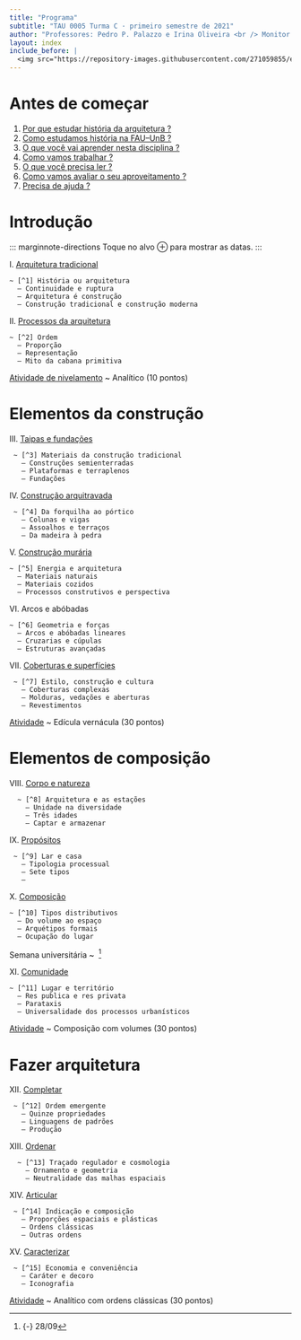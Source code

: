 ```yaml
---
title: "Programa"
subtitle: "TAU 0005 Turma C · primeiro semestre de 2021"
author: "Professores: Pedro P. Palazzo e Irina Oliveira <br /> Monitor: a definir"
layout: index
include_before: |
  <img src="https://repository-images.githubusercontent.com/271059855/eef83080-aa80-11ea-9464-650e34bad83c" alt="História da Arquitetura e da Arte I" title="História da Arquitetura e da Arte I" />
---
```


# Antes de começar #

1. [Por que estudar história da arquitetura ?](_plano/por-que-historia.md) <!--_,-->
2. [Como estudamos história na FAU–UnB ?](_plano/sobre-disciplina.md) <!--_,-->
3. [O que você vai aprender nesta disciplina ?](_plano/objetivos.md) <!--_,-->
4. [Como vamos trabalhar ?](_plano/metodologia.md) <!--_,-->
7. [O que você precisa ler ?](_plano/bibliografia.md) <!--_,-->
6. [Como vamos avaliar o seu aproveitamento ?](_plano/avalia.md) <!--_,-->
5. [Precisa de ajuda ?](_plano/apoio.md) <!--_,-->

# Introdução #

::: marginnote-directions
Toque no alvo ⊕ para mostrar as datas.
:::

I.  [Arquitetura tradicional](_aula/01-arqtrad.md)

    ~ [^1] História ou arquitetura
      — Continuidade e ruptura
      — Arquitetura é construção
      — Construção tradicional e construção moderna

II. [Processos da arquitetura](_aula/02-processos.md)

    ~ [^2] Ordem
      — Proporção
      — Representação
      — Mito da cabana primitiva

[Atividade de nivelamento](_trab/rodape.md) <!--_,-->
~ Analítico (10 pontos)

# Elementos da construção #

III. [Taipas e fundações](_aula/03-taipa.md)

     ~ [^3] Materiais da construção tradicional
       — Construções semienterradas
       — Plataformas e terraplenos
       — Fundações

IV.  [Construção arquitravada](_aula/04-arquitravada.md)

     ~ [^4] Da forquilha ao pórtico
       — Colunas e vigas
       — Assoalhos e terraços
       — Da madeira à pedra

V.  [Construção murária](_aula/05-muraria.md)

    ~ [^5] Energia e arquitetura
      — Materiais naturais
      — Materiais cozidos
      — Processos construtivos e perspectiva

VI. Arcos e abóbadas

    ~ [^6] Geometria e forças
      — Arcos e abóbadas lineares
      — Cruzarias e cúpulas
      — Estruturas avançadas

VII. [Coberturas e superfícies](_aula/07-coberturas.md)

     ~ [^7] Estilo, construção e cultura
       — Coberturas complexas
       — Molduras, vedações e aberturas
       — Revestimentos

[Atividade](_trab/vernacular.md) <!--_,-->
~ Edícula vernácula (30 pontos)

# Elementos de composição #

VIII. [Corpo e natureza](_aula/08-corpo-natureza.md)

      ~ [^8] Arquitetura e as estações
        — Unidade na diversidade
        — Três idades
        — Captar e armazenar

IX.  [Propósitos](_aula/09-propositos.md)

     ~ [^9] Lar e casa
       — Tipologia processual
       — Sete tipos
       — 

X.  [Composição](_aula/10-composicao.md)

    ~ [^10] Tipos distributivos
      — Do volume ao espaço
      — Arquétipos formais
      — Ocupação do lugar

Semana universitária
~  [^se]

XI. [Comunidade](_aula/11-comunidade.md)

    ~ [^11] Lugar e território
      — Res publica e res privata
      — Parataxis
      — Universalidade dos processos urbanísticos

[Atividade](_trab/quincunx.md) <!--_,-->
~ Composição com volumes (30 pontos)

# Fazer arquitetura #

XII. [Completar](_aula/12-completar.md)

     ~ [^12] Ordem emergente
       — Quinze propriedades
       — Linguagens de padrões
       — Produção

XIII. [Ordenar](_aula/13-ordenar.md)

      ~ [^13] Traçado regulador e cosmologia
        — Ornamento e geometria
        — Neutralidade das malhas espaciais

XIV. [Articular](_aula/14-articular.md)

     ~ [^14] Indicação e composição
       — Proporções espaciais e plásticas
       — Ordens clássicas
       — Outras ordens

XV.  [Caracterizar](_aula/15-caracterizar.md)

     ~ [^15] Economia e conveniência
       — Caráter e decoro
       — Iconografia

<!--
   -XVI. [Proporcionar](_aula/16-proporcionar.md)
   -
   -     ~ [^16] Proporções como instrumento da construção
   -       — Proporções fixas e dinâmicas
   -->

[Atividade](_trab/analitico.md) <!--_,-->
~ Analítico com ordens clássicas (30 pontos)


[^1]: {-} 20/07

[^2]: {-} 27/07

[^3]: {-} 03/08

[^4]: {-} 10/08

[^5]: {-} 17/08

[^6]: {-} 24/08

[^7]: {-} 31/08

[^8]: {-} 09/09

[^9]: {-} 14/09

[^10]: {-} 21/09

<!-- Semana universitária -->

[^se]: {-} 28/09

[^11]: {-} 05/10

[^12]: {-} 14/10

[^13]: {-} 19/10

[^14]: {-} 26/10

[^15]: {-} 04/11

<!--[^16]: {-} 09/11-->

